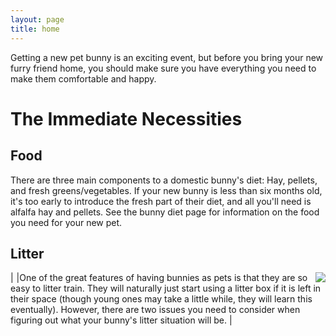```yaml
---
layout: page
title: home
---
```


Getting a new pet bunny is an exciting event, but before you bring your new furry friend home, you should make sure you have everything you need to make them comfortable and happy.

# The Immediate Necessities

## Food

There are three main components to a domestic bunny's diet: Hay, pellets, and fresh greens/vegetables. If your new bunny is less than six months old, it's too early to introduce the fresh part of their diet, and all you'll need is alfalfa hay and pellets. See the bunny diet page for information on the food you need for your new pet.


## Litter

|<a href="https://www.amazon.com/AmazonBasics-23-Inch-Two-Door-Top-Load-Kennel/dp/B00OP6SVJW/ref=as_li_ss_il?s=pet-supplies&ie=UTF8&qid=1534533810&sr=1-4&keywords=wire+bottom+pet+carrier&linkCode=li3&tag=tblanchard-20&linkId=fc009ca65984af29415c1a8af9c1394d&language=en_US" target="_blank"><img style="float: right;" border="0" src="//ws-na.amazon-adsystem.com/widgets/q?_encoding=UTF8&ASIN=B00OP6SVJW&Format=_SL250_&ID=AsinImage&MarketPlace=US&ServiceVersion=20070822&WS=1&tag=tblanchard-20&language=en_US" ></a><img src="https://ir-na.amazon-adsystem.com/e/ir?t=tblanchard-20&language=en_US&l=li3&o=1&a=B00OP6SVJW" width="1" height="1" border="0" alt="" style="border:none !important; margin:0px !important;" /> |One of the great features of having bunnies as pets is that they are so easy to litter train. They will naturally just start using a litter box if it is left in their space (though young ones may take a little while, they will learn this eventually). However, there are two issues you need to consider when figuring out what your bunny's litter situation will be. |
